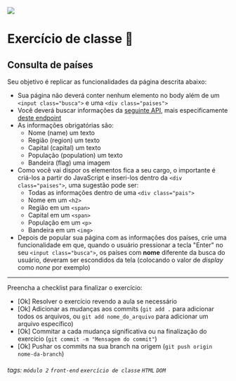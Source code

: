 ![](https://i.imgur.com/xG74tOh.png)

# Exercício de classe 🏫

## Consulta de países

Seu objetivo é replicar as funcionalidades da página descrita abaixo:

- Sua página não deverá conter nenhum elemento no body além de um `<input class="busca">` e uma `<div class="paises">`
- Você deverá buscar informações da [seguinte API](https://restcountries.eu/#api-endpoints), mais especificamente [deste endpoint](https://restcountries.eu/rest/v2/all)
- As informações obrigatórias são:
  - Nome (name) um texto
  - Região (region) um texto
  - Capital (capital) um texto
  - População (population) um texto
  - Bandeira (flag) uma imagem
- Como você vai dispor os elementos fica a seu cargo, o importante é criá-los a partir do JavaScript e inseri-los dentro da `<div class="paises">`, uma sugestão pode ser:
  - Todas as informações dentro de uma `<div class="pais">`
  - Nome em um `<h2>`
  - Região em um `<span>`
  - Capital em um `<span>`
  - População em um `<p>`
  - Bandeira em um `<img>`
- Depois de popular sua página com as informações dos países, crie uma funcionalidade em que, quando o usuário pressionar a tecla "Enter" no seu `<input class="busca">`, os países com **nome** diferente da busca do usuário, deveram ser escondidos da tela (colocando o valor de _display_ como _none_ por exemplo)

---

Preencha a checklist para finalizar o exercício:

- [Ok] Resolver o exercício revendo a aula se necessário
- [Ok] Adicionar as mudanças aos commits (`git add .` para adicionar todos os arquivos, ou `git add nome_do_arquivo` para adicionar um arquivo específico)
- [Ok] Commitar a cada mudança significativa ou na finalização do exercício (`git commit -m "Mensagem do commit"`)
- [Ok] Pushar os commits na sua branch na origem (`git push origin nome-da-branch`)

###### tags: `módulo 2` `front-end` `exercício de classe` `HTML` `DOM`
